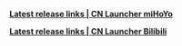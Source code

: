 
**[ Latest release links | CN Launcher miHoYo ](https://sdk-static.mihoyo.com/hk4e_cn/mdk/launcher/api/resource?launcher_id=18&key=eYd89JmJ)**


**[ Latest release links | CN Launcher Bilibili ](https://sdk-static.mihoyo.com/hk4e_cn/mdk/launcher/api/resource?channel_id=14&key=KAtdSsoQ&launcher_id=17)**
